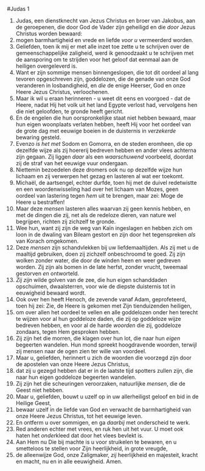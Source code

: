 #Judas 1
1. Judas, een dienstknecht van Jezus Christus en broer van Jakobus, aan de geroepenen, die door God de Vader zijn geheiligd en die *door* Jezus Christus worden bewaard:
2. mogen barmhartigheid en vrede en liefde *voor u* vermeerderd worden.
3. Geliefden, toen ik mij er met alle inzet toe zette u te schrijven over de gemeenschappelijke zaligheid, werd ik genoodzaakt u te schrijven met de aansporing om te strijden voor het geloof dat eenmaal aan de heiligen overgeleverd is.
4. Want er zijn sommige mensen binnengeslopen, die tot dit oordeel al lang tevoren opgeschreven zijn, goddelozen, die de genade van onze God veranderen in losbandigheid, en *die* de enige Heerser, God en onze Heere Jezus Christus, verloochenen.
5. Maar ik wil u eraan herinneren - u weet dit eens en voorgoed - dat de Heere, nadat Hij het volk uit het land Egypte verlost had, vervolgens hen die niet geloofden, te gronde heeft gericht.
6. En de engelen die hun oorspronkelijke staat niet hebben bewaard, maar hun eigen woonplaats verlaten hebben, heeft Hij voor het oordeel van de grote dag met eeuwige boeien in de duisternis in *verzekerde* bewaring gesteld.
7. Evenzo *is het met* Sodom en Gomorra, en de steden eromheen, die op dezelfde wijze als zij hoererij bedreven hebben en ander vlees achterna zijn gegaan. Zij liggen *daar* als een *waarschuwend* voorbeeld, doordat zij de straf van het eeuwige vuur ondergaan.
8. Niettemin bezoedelen deze dromers ook nu op dezelfde wijze hun lichaam en zij verwerpen het gezag en lasteren al wat eer toekomt.
9. Michaël, de aartsengel, echter durfde, toen hij met de duivel redetwistte en een woordenwisseling had over het lichaam van Mozes, geen oordeel van lastering tegen *hem* uit te brengen, maar zei: Moge de Heere u bestraffen!
10. Maar deze *mensen* lasteren alles waarvan zij geen kennis hebben, en met de dingen die zij, net als de redeloze dieren, van nature wel begrijpen, richten zij zichzelf te gronde.
11. Wee hun, want zij zijn de weg van Kaïn ingeslagen en hebben zich om loon in de dwaling van Bileam gestort en zijn door het tegenspreken *als* van Korach omgekomen.
12. Deze *mensen* zijn schandvlekken bij uw liefdemaaltijden. Als zij met u de maaltijd gebruiken, doen zij zichzelf onbeschroomd te goed. Zij zijn wolken zonder water, die door de winden heen en weer gedreven worden. Zij zijn als bomen in de late herfst, zonder vrucht, tweemaal gestorven *en* ontworteld.
13. *Zij zijn* wilde golven van de zee, die hun eigen schanddaden opschuimen, dwaalsterren, voor wie de diepste duisternis tot in eeuwigheid bewaard wordt.
14. Ook over hen heeft Henoch, de zevende vanaf Adam, geprofeteerd, toen hij zei: Zie, de Heere is gekomen met Zijn tienduizenden heiligen,
15. om over allen het oordeel te vellen en alle goddelozen onder hen terecht te wijzen voor al hun goddeloze daden, die zij op goddeloze wijze bedreven hebben, en voor al de harde *woorden* die zij, goddeloze zondaars, tegen Hem gesproken hebben.
16. Zij zijn het die morren, die klagen over hun lot, die naar hun *eigen* begeerten wandelen. Hun mond spreekt hoogdravende woorden, terwijl zij mensen naar de ogen zien ter wille van voordeel.
17. Maar u, geliefden, herinnert u zich de woorden die voorzegd zijn door de apostelen van onze Heere Jezus Christus,
18. dat zij u gezegd hebben dat er in de laatste tijd spotters zullen zijn, die naar hun eigen goddeloze begeerten wandelen.
19. Zij zijn het die scheuringen veroorzaken, natuurlijke *mensen*, die de Geest niet hebben.
20. Maar u, geliefden, bouwt u uzelf op in uw allerheiligst geloof en bid in de Heilige Geest,
21. bewaar uzelf in de liefde van God en verwacht de barmhartigheid van onze Heere Jezus Christus, tot het eeuwige leven.
22. En ontferm u over sommigen, en ga *daarbij* met onderscheid te werk.
23. Red anderen echter met vrees, en ruk hen uit het vuur. U moet ook haten het *onder*kleed dat door het vlees bevlekt is.
24. Aan Hem nu Die bij machte is u voor struikelen te bewaren, en u smetteloos te stellen voor Zijn heerlijkheid, in grote vreugde,
25. de alleenwijze God, onze Zaligmaker, *zij* heerlijkheid en majesteit, kracht en macht, nu en in alle eeuwigheid. Amen.
